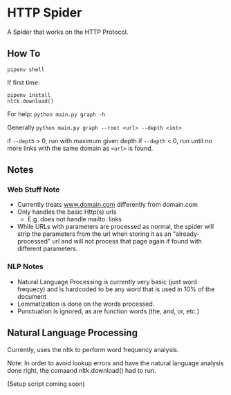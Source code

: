 # HTTP Spider

A Spider that works on the HTTP Protocol.

## How To

`pipenv shell`

If first time:
```
pipenv install
nltk.download()
```

For help:
`python main.py graph -h` 

Generally
`python main.py graph --root <url> --depth <int>`

if `--depth` > 0, run with maximum given depth
if `--depth` < 0, run until no more links with the same domain as `<url>` is found.

## Notes

### Web Stuff Note
- Currently treats www.domain.com differently from domain.com
- Only handles the basic Http(s) urls
    - E.g. does not handle mailto: links
- While URLs with parameters are processed as normal, the spider will strip the parameters from the url when storing it as an "already-processed" url and will not
process that page again if found with different parameters.

### NLP Notes
- Natural Language Processing is currently very basic (just word frequecy) and is hardcoded to be any word that is used in 10% of the document
- Lemmatization is done on the words processed.
- Punctuation is ignored, as are function words (the, and, or, etc.)

## Natural Language Processing

Currently, uses the nltk to perform word frequency analysis.

Note: In order to avoid lookup errors and have the natural language analysis done right, the comaand nltk.download() had to run.

(Setup script coming soon)
